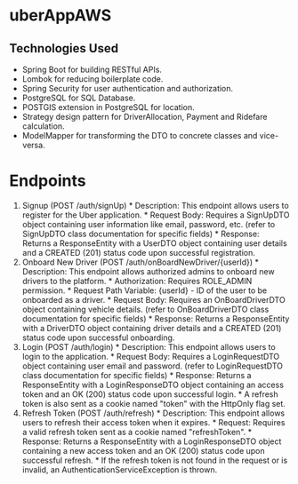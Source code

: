 # uberAppAWS

## Technologies Used
  * Spring Boot for building RESTful APIs.
  * Lombok for reducing boilerplate code.
  * Spring Security for user authentication and authorization.
  * PostgreSQL for SQL Database.
  * POSTGIS extension in PostgreSQL for location.
  * Strategy design pattern for DriverAllocation, Payment and Ridefare calculation.
  * ModelMapper for transforming the DTO to concrete classes and vice-versa.
   
  

# Endpoints
  1. Signup (POST /auth/signUp)
    * Description: This endpoint allows users to register for the Uber application.
    * Request Body: Requires a SignUpDTO object containing user information like email, password, etc. (refer to SignUpDTO class documentation for specific fields)
    * Response: Returns a ResponseEntity with a UserDTO object containing user details and a CREATED (201) status code upon successful registration.
  2. Onboard New Driver (POST /auth/onBoardNewDriver/{userId})
    * Description: This endpoint allows authorized admins to onboard new drivers to the platform.
    * Authorization: Requires ROLE_ADMIN permission.
    * Request Path Variable: {userId} - ID of the user to be onboarded as a driver.
    * Request Body: Requires an OnBoardDriverDTO object containing vehicle details. (refer to OnBoardDriverDTO class documentation for specific fields)
    * Response: Returns a ResponseEntity with a DriverDTO object containing driver details and a CREATED (201) status code upon successful onboarding.
  3. Login (POST /auth/login)
    * Description: This endpoint allows users to login to the application.
    * Request Body: Requires a LoginRequestDTO object containing user email and password. (refer to LoginRequestDTO class documentation for specific fields)
    * Response: Returns a ResponseEntity with a LoginResponseDTO object containing an access token and an OK (200) status code upon successful login.
    * A refresh token is also sent as a cookie named "token" with the HttpOnly flag set.
  4. Refresh Token (POST /auth/refresh)
    * Description: This endpoint allows users to refresh their access token when it expires.
    * Request: Requires a valid refresh token sent as a cookie named "refreshToken".
    * Response: Returns a ResponseEntity with a LoginResponseDTO object containing a new access token and an OK (200) status code upon successful refresh.
    * If the refresh token is not found in the request or is invalid, an AuthenticationServiceException is thrown.
